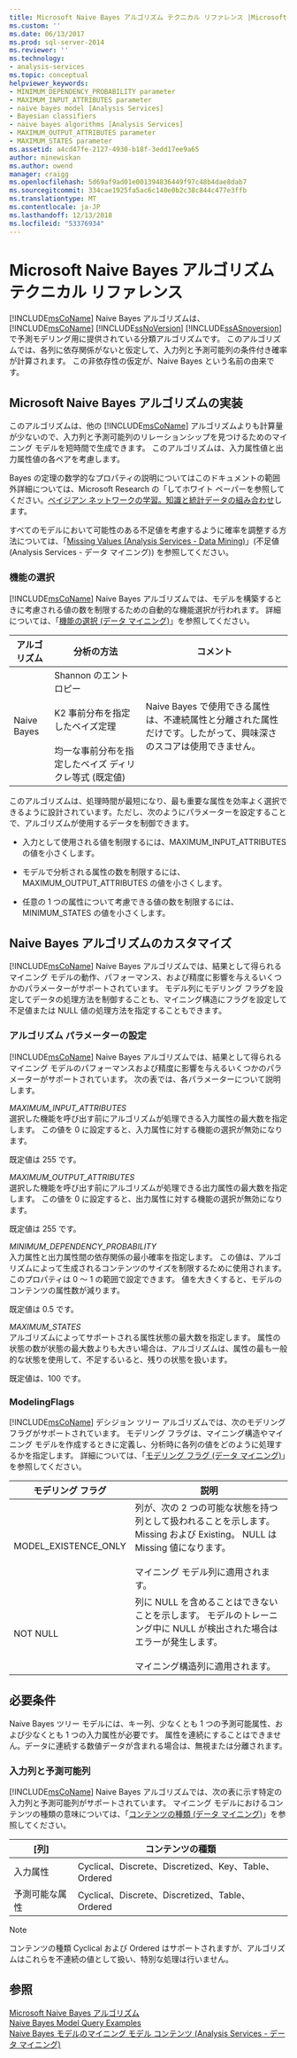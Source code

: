 ```yaml
---
title: Microsoft Naive Bayes アルゴリズム テクニカル リファレンス |Microsoft Docs
ms.custom: ''
ms.date: 06/13/2017
ms.prod: sql-server-2014
ms.reviewer: ''
ms.technology:
- analysis-services
ms.topic: conceptual
helpviewer_keywords:
- MINIMUM_DEPENDENCY_PROBABILITY parameter
- MAXIMUM_INPUT_ATTRIBUTES parameter
- naive bayes model [Analysis Services]
- Bayesian classifiers
- naive bayes algorithms [Analysis Services]
- MAXIMUM_OUTPUT_ATTRIBUTES parameter
- MAXIMUM_STATES parameter
ms.assetid: a4cd47fe-2127-4930-b18f-3edd17ee9a65
author: minewiskan
ms.author: owend
manager: craigg
ms.openlocfilehash: 5d69af9ad01e001394836449f97c48b4dae8dab7
ms.sourcegitcommit: 334cae1925fa5ac6c140e0b2c38c844c477e3ffb
ms.translationtype: MT
ms.contentlocale: ja-JP
ms.lasthandoff: 12/13/2018
ms.locfileid: "53376934"
---
```

# <a name="microsoft-naive-bayes-algorithm-technical-reference"></a>Microsoft Naive Bayes アルゴリズム テクニカル リファレンス
   [!INCLUDE[msCoName](../../includes/msconame-md.md)] Naive Bayes アルゴリズムは、 [!INCLUDE[msCoName](../../includes/msconame-md.md)] [!INCLUDE[ssNoVersion](../../includes/ssnoversion-md.md)] [!INCLUDE[ssASnoversion](../../includes/ssasnoversion-md.md)] で予測モデリング用に提供されている分類アルゴリズムです。 このアルゴリズムでは、各列に依存関係がないと仮定して、入力列と予測可能列の条件付き確率が計算されます。 この非依存性の仮定が、Naive Bayes という名前の由来です。  
  
## <a name="implementation-of-the-microsoft-naive-bayes-algorithm"></a>Microsoft Naive Bayes アルゴリズムの実装  
 このアルゴリズムは、他の [!INCLUDE[msCoName](../../includes/msconame-md.md)] アルゴリズムよりも計算量が少ないので、入力列と予測可能列のリレーションシップを見つけるためのマイニング モデルを短時間で生成できます。 このアルゴリズムは、入力属性値と出力属性値の各ペアを考慮します。  
  
 Bayes の定理の数学的なプロパティの説明についてはこのドキュメントの範囲外詳細については、Microsoft Research の「してホワイト ペーパーを参照してください。[ベイジアン ネットワークの学習。知識と統計データの組み合わせ](https://go.microsoft.com/fwlink/?LinkId=207029)します。  
  
 すべてのモデルにおいて可能性のある不足値を考慮するように確率を調整する方法については、「[Missing Values &#40;Analysis Services - Data Mining&#41;](missing-values-analysis-services-data-mining.md)」(不足値 &#40;Analysis Services - データ マイニング&#41;) を参照してください。  
  
### <a name="feature-selection"></a>機能の選択  
 [!INCLUDE[msCoName](../../includes/msconame-md.md)] Naive Bayes アルゴリズムでは、モデルを構築するときに考慮される値の数を制限するための自動的な機能選択が行われます。 詳細については、「[機能の選択 &#40;データ マイニング&#41;](feature-selection-data-mining.md)」を参照してください。  
  
|アルゴリズム|分析の方法|コメント|  
|---------------|------------------------|--------------|  
|Naive Bayes|Shannon のエントロピー<br /><br /> K2 事前分布を指定したベイズ定理<br /><br /> 均一な事前分布を指定したベイズ ディリクレ等式 (既定値)|Naive Bayes で使用できる属性は、不連続属性と分離された属性だけです。したがって、興味深さのスコアは使用できません。|  
  
 このアルゴリズムは、処理時間が最短になり、最も重要な属性を効率よく選択できるように設計されています。ただし、次のようにパラメーターを設定することで、アルゴリズムが使用するデータを制御できます。  
  
-   入力として使用される値を制限するには、MAXIMUM_INPUT_ATTRIBUTES の値を小さくします。  
  
-   モデルで分析される属性の数を制限するには、MAXIMUM_OUTPUT_ATTRIBUTES の値を小さくします。  
  
-   任意の 1 つの属性について考慮できる値の数を制限するには、MINIMUM_STATES の値を小さくします。  
  
## <a name="customizing-the-naive-bayes-algorithm"></a>Naive Bayes アルゴリズムのカスタマイズ  
 [!INCLUDE[msCoName](../../includes/msconame-md.md)] Naive Bayes アルゴリズムでは、結果として得られるマイニング モデルの動作、パフォーマンス、および精度に影響を与えるいくつかのパラメーターがサポートされています。 モデル列にモデリング フラグを設定してデータの処理方法を制御することも、マイニング構造にフラグを設定して不足値または NULL 値の処理方法を指定することもできます。  
  
### <a name="setting-algorithm-parameters"></a>アルゴリズム パラメーターの設定  
 [!INCLUDE[msCoName](../../includes/msconame-md.md)] Naive Bayes アルゴリズムでは、結果として得られるマイニング モデルのパフォーマンスおよび精度に影響を与えるいくつかのパラメーターがサポートされています。 次の表では、各パラメーターについて説明します。  
  
 *MAXIMUM_INPUT_ATTRIBUTES*  
 選択した機能を呼び出す前にアルゴリズムが処理できる入力属性の最大数を指定します。 この値を 0 に設定すると、入力属性に対する機能の選択が無効になります。  
  
 既定値は 255 です。  
  
 *MAXIMUM_OUTPUT_ATTRIBUTES*  
 選択した機能を呼び出す前にアルゴリズムが処理できる出力属性の最大数を指定します。 この値を 0 に設定すると、出力属性に対する機能の選択が無効になります。  
  
 既定値は 255 です。  
  
 *MINIMUM_DEPENDENCY_PROBABILITY*  
 入力属性と出力属性間の依存関係の最小確率を指定します。 この値は、アルゴリズムによって生成されるコンテンツのサイズを制限するために使用されます。 このプロパティは 0 ～ 1 の範囲で設定できます。 値を大きくすると、モデルのコンテンツの属性数が減ります。  
  
 既定値は 0.5 です。  
  
 *MAXIMUM_STATES*  
 アルゴリズムによってサポートされる属性状態の最大数を指定します。 属性の状態の数が状態の最大数よりも大きい場合は、アルゴリズムは、属性の最も一般的な状態を使用して、不足するいると、残りの状態を扱います。  
  
 既定値は、100 です。  
  
### <a name="modeling-flags"></a>ModelingFlags  
 [!INCLUDE[msCoName](../../includes/msconame-md.md)] デシジョン ツリー アルゴリズムでは、次のモデリング フラグがサポートされています。 モデリング フラグは、マイニング構造やマイニング モデルを作成するときに定義し、分析時に各列の値をどのように処理するかを指定します。 詳細については、「[モデリング フラグ &#40;データ マイニング&#41;](modeling-flags-data-mining.md)」を参照してください。  
  
|モデリング フラグ|説明|  
|-------------------|-----------------|  
|MODEL_EXISTENCE_ONLY|列が、次の 2 つの可能な状態を持つ列として扱われることを示します。Missing および Existing。 NULL は Missing 値になります。<br /><br /> マイニング モデル列に適用されます。|  
|NOT NULL|列に NULL を含めることはできないことを示します。 モデルのトレーニング中に NULL が検出された場合はエラーが発生します。<br /><br /> マイニング構造列に適用されます。|  
  
## <a name="requirements"></a>必要条件  
 Naive Bayes ツリー モデルには、キー列、少なくとも 1 つの予測可能属性、および少なくとも 1 つの入力属性が必要です。 属性を連続にすることはできません。データに連続する数値データが含まれる場合は、無視または分離されます。  
  
### <a name="input-and-predictable-columns"></a>入力列と予測可能列  
 [!INCLUDE[msCoName](../../includes/msconame-md.md)] Naive Bayes アルゴリズムでは、次の表に示す特定の入力列と予測可能列がサポートされています。 マイニング モデルにおけるコンテンツの種類の意味については、「[コンテンツの種類 &#40;データ マイニング&#41;](content-types-data-mining.md)」を参照してください。  
  
|[列]|コンテンツの種類|  
|------------|-------------------|  
|入力属性|Cyclical、Discrete、Discretized、Key、Table、Ordered|  
|予測可能な属性|Cyclical、Discrete、Discretized、Table、Ordered|  
  
> [!NOTE]  
>  コンテンツの種類 Cyclical および Ordered はサポートされますが、アルゴリズムはこれらを不連続の値として扱い、特別な処理は行いません。  
  
## <a name="see-also"></a>参照  
 [Microsoft Naive Bayes アルゴリズム](microsoft-naive-bayes-algorithm.md)   
 [Naive Bayes Model Query Examples](naive-bayes-model-query-examples.md)   
 [Naive Bayes モデルのマイニング モデル コンテンツ &#40;Analysis Services - データ マイニング&#41;](mining-model-content-for-naive-bayes-models-analysis-services-data-mining.md)  
  
  
